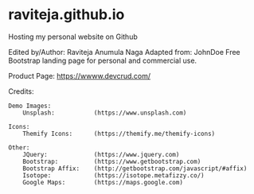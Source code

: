 # raviteja.github.io
Hosting my personal website on Github

Edited by/Author: Raviteja Anumula Naga
Adapted from: JohnDoe Free Bootstrap landing page for personal and commercial use. 

Product Page: https://wwww.devcrud.com/

Credits:

    Demo Images:
        Unsplash:       	(https://www.unsplash.com)

    Icons:
		Themify Icons: 		(https://themify.me/themify-icons)

	Other:
		JQuery: 			(https://www.jquery.com)
		Bootstrap: 			(https://www.getbootstrap.com)
		Bootstrap Affix: 	(http://getbootstrap.com/javascript/#affix)  
		Isotope: 			(https://isotope.metafizzy.co/) 
		Google Maps:		(https://maps.google.com)